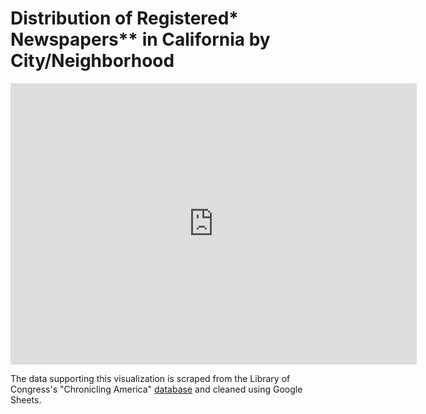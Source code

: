 # Distribution of Registered* Newspapers** in California by City/Neighborhood

<iframe seamless frameborder="0" src="https://public.tableau.com/views/Distribution_News_CA_City/final_1?:language=en&:display_count=y&publish=yes&:origin=viz_share_link?:embed=yes&:display_count=yes&:showVizHome=no" width = '650' height = '450'></iframe> 

The data supporting this visualization is scraped from the Library of Congress's "Chronicling America" [database](https://chroniclingamerica.loc.gov/search/titles/results/?state=California&county=&city=&year1=1690&year2=2020&terms=&frequency=&language=&ethnicity=&labor=&material_type=&lccn=&rows=9996) and cleaned using Google Sheets.

